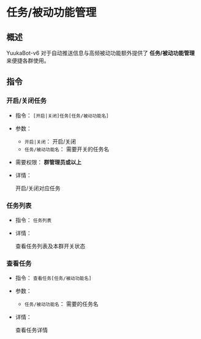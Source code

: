 # 任务/被动功能管理

## 概述

YuukaBot-v6 对于自动推送信息与高频被动功能额外提供了 **任务/被动功能管理** 来便捷各群使用。

## 指令

### 开启/关闭任务

- 指令： `[开启|关闭]任务[任务/被动功能名]`

- 参数：
  - `开启|关闭`： 开启/关闭
  - `任务/被动功能名`： 需要开关的任务名

- 需要权限： **群管理员或以上**

- 详情：

  开启/关闭对应任务

### 任务列表

- 指令： `任务列表`

- 详情：

  查看任务列表及本群开关状态

### 查看任务

- 指令： `查看任务[任务/被动功能名]`

- 参数：

  - `任务/被动功能名`： 需要的任务名

- 详情：

  查看任务详情
